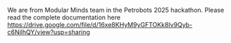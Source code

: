 We are from Modular Minds team in the Petrobots 2025 hackathon. Please read the complete documentation here https://drive.google.com/file/d/16xe8KHyM9yGFTOKk8Iv9Qyb-c6NjlhQY/view?usp=sharing
